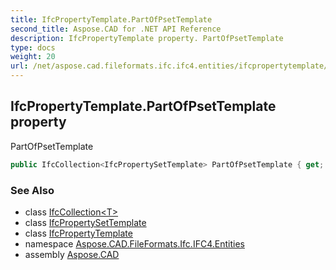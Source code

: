 ```yaml
---
title: IfcPropertyTemplate.PartOfPsetTemplate
second_title: Aspose.CAD for .NET API Reference
description: IfcPropertyTemplate property. PartOfPsetTemplate
type: docs
weight: 20
url: /net/aspose.cad.fileformats.ifc.ifc4.entities/ifcpropertytemplate/partofpsettemplate/
---
```

## IfcPropertyTemplate.PartOfPsetTemplate property

PartOfPsetTemplate

```csharp
public IfcCollection<IfcPropertySetTemplate> PartOfPsetTemplate { get; }
```

### See Also

* class [IfcCollection&lt;T&gt;](../../../aspose.cad.fileformats.ifc/ifccollection-1/)
* class [IfcPropertySetTemplate](../../ifcpropertysettemplate/)
* class [IfcPropertyTemplate](../)
* namespace [Aspose.CAD.FileFormats.Ifc.IFC4.Entities](../../ifcpropertytemplate/)
* assembly [Aspose.CAD](../../../)


